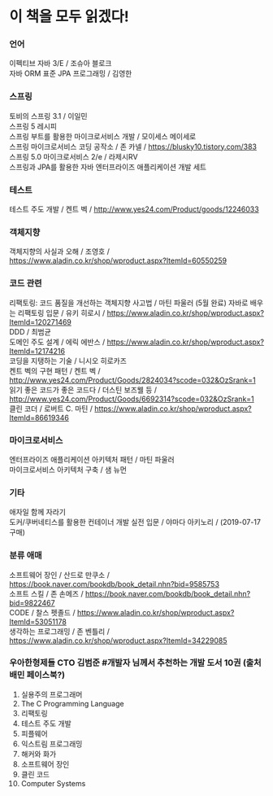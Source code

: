 # 이 책을 모두 읽겠다!

### 언어
이펙티브 자바 3/E / 조슈아 블로크  
자바 ORM 표준 JPA 프로그래밍 / 김영한  

### 스프링
토비의 스프링 3.1 / 이일민  
스프링 5 레시피  
스프링 부트를 활용한 마이크로서비스 개발 / 모이세스 메이세로  
스프링 마이크로서비스 코딩 공작소 / 존 카넬 / https://blusky10.tistory.com/383  
스프링 5.0 마이크로서비스 2/e / 라제시RV  
스프링과 JPA를 활용한 자바 엔터프라이즈 애플리케이션 개발 세트  

### 테스트
테스트 주도 개발 / 켄트 벡 / http://www.yes24.com/Product/goods/12246033   

### 객체지향
객체지향의 사실과 오해 / 조영호 / https://www.aladin.co.kr/shop/wproduct.aspx?ItemId=60550259   

### 코드 관련
리팩토링: 코드 품질을 개선하는 객체지향 사고법 / 마틴 파울러   (5월 완료)
자바로 배우는 리팩토링 입문 / 유키 히로시 / https://www.aladin.co.kr/shop/wproduct.aspx?ItemId=120271469   
DDD / 최범균   
도메인 주도 설계 / 에릭 에반스 / https://www.aladin.co.kr/shop/wproduct.aspx?ItemId=12174216   
코딩을 지탱하는 기술 / 니시오 히로카즈  
켄트 벡의 구현 패턴 / 켄트 벡 / http://www.yes24.com/Product/Goods/2824034?scode=032&OzSrank=1  
읽기 좋은 코드가 좋은 코드다 / 더스틴 보즈웰 등 / http://www.yes24.com/Product/Goods/6692314?scode=032&OzSrank=1  
클린 코더 / 로버트 C. 마틴 / https://www.aladin.co.kr/shop/wproduct.aspx?ItemId=86619346  

### 마이크로서비스
엔터프라이즈 애플리케이션 아키텍처 패턴 / 마틴 파울러  
마이크로서비스 아키텍처 구축 / 샘 뉴먼  

### 기타
애자일 함께 자라기    
도커/쿠버네티스를 활용한 컨테이너 개발 실전 입문 / 야마다 아키노리 / (2019-07-17 구매)

### 분류 애매
소프트웨어 장인 / 산드로 만쿠소 / https://book.naver.com/bookdb/book_detail.nhn?bid=9585753  
소프트 스킬 / 존 손메즈 / https://book.naver.com/bookdb/book_detail.nhn?bid=9822467  
CODE / 찰스 펫졸드 / https://www.aladin.co.kr/shop/wproduct.aspx?ItemId=53051178  
생각하는 프로그래밍 / 존 벤틀리 / https://www.aladin.co.kr/shop/wproduct.aspx?ItemId=34229085  

### 우아한형제들 CTO 김범준 #개발자 님께서 추천하는 개발 도서 10권 (출처 배민 페이스북?)
1. 실용주의 프로그래머
2. The C Programming Language 
3. 리팩토링 
4. 테스트 주도 개발
5. 피플웨어 
6. 익스트림 프로그래밍 
7. 해커와 화가 
8. 소프트웨어 장인
9. 클린 코드 
10. Computer Systems
